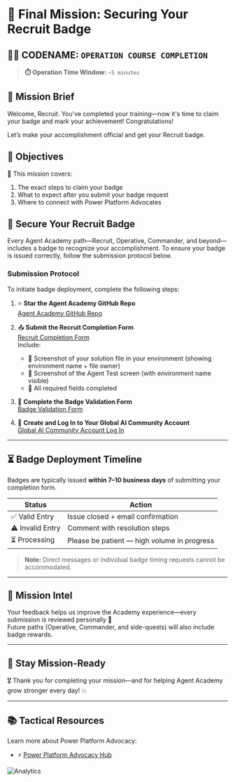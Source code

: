 # 🚨 Final Mission: Securing Your Recruit Badge

## 🕵️‍♂️ CODENAME: `OPERATION COURSE COMPLETION`

> **⏱️ Operation Time Window:** `~5 minutes`  

## 🎯 Mission Brief

Welcome, Recruit. You've completed your training—now it's time to claim your badge and mark your achievement! Congratulations!  

Let’s make your accomplishment official and get your Recruit badge.

## 🔎 Objectives

📖 This mission covers:
 

1. The exact steps to claim your badge
1. What to expect after you submit your badge request
1. Where to connect with Power Platform Advocates

## 🏅 Secure Your Recruit Badge

Every Agent Academy path—Recruit, Operative, Commander, and beyond—includes a badge to recognize your accomplishment. To ensure your badge is issued correctly, follow the submission protocol below.

### Submission Protocol

To initiate badge deployment, complete the following steps:

1. ⭐ **Star the Agent Academy GitHub Repo**  
   [Agent Academy GitHub Repo](https://github.com/microsoft/agent-academy)

1. 📤 **Submit the Recruit Completion Form**  
   [Recruit Completion Form](https://aka.ms/agent-academy-recruit/badge)  
   Include:
   - 📸 Screenshot of your solution file in your environment (showing environment name + file owner)
   - 📸 Screenshot of the Agent Test screen (with environment name visible)
   - 📝 All required fields completed

1. 🧾 **Complete the Badge Validation Form**  
   [Badge Validation Form](https://aka.ms/agent-academy-recruit/form)

1. 🔐 **Create and Log In to Your Global AI Community Account**  
   [Global AI Community Account Log In](https://globalai.community/auth/login)
   

---

## ⏳ Badge Deployment Timeline

Badges are typically issued **within 7–10 business days** of submitting your completion form.

| Status           | Action                                    |
|------------------|-------------------------------------------|
| ✅ Valid Entry   | Issue closed + email confirmation         |
| ⚠️ Invalid Entry | Comment with resolution steps             |
| ⏳ Processing    | Please be patient — high volume in progress |

> **Note:** Direct messages or individual badge timing requests cannot be accommodated.

---

## 🧠 Mission Intel

Your feedback helps us improve the Academy experience—every submission is reviewed personally 💖  
Future paths (Operative, Commander, and side-quests) will also include badge rewards.

---

## 📡 Stay Mission-Ready

🎖 Thank you for completing your mission—and for helping Agent Academy grow stronger every day! 💥

---

## 📚 Tactical Resources

Learn more about Power Platform Advocacy:

- ⚡ [Power Platform Advocacy Hub](https://aka.ms/power-advocates)

<!-- markdownlint-disable-next-line MD033 -->
<img src="https://m365-visitor-stats.azurewebsites.net/agent-academy/recruit/final-mission" alt="Analytics" />
